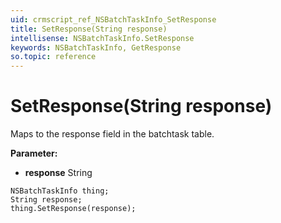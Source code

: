 ```yaml
---
uid: crmscript_ref_NSBatchTaskInfo_SetResponse
title: SetResponse(String response)
intellisense: NSBatchTaskInfo.SetResponse
keywords: NSBatchTaskInfo, GetResponse
so.topic: reference
---
```


# SetResponse(String response)

Maps to the response field in the batchtask table.

**Parameter:** 
* **response** String

```crmscript
NSBatchTaskInfo thing;
String response;
thing.SetResponse(response);
```

